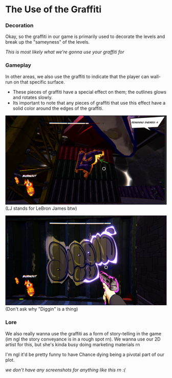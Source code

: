 
# The Use of the Graffiti

### Decoration

Okay, so the graffiti in our game is primarily used to decorate the levels and break up the "sameyness" of the levels.

*This is most likely what we're gonna use your graffiti for*

### Gameplay

In other areas, we also use the graffiti to indicate that the player can wall-run on that specific surface.

- These pieces of graffiti have a special effect on them; the outlines glows and rotates slowly.
- Its important to note that any pieces of graffiti that use this effect have a solid color around the edges of the graffiti.

![](<../_META/Attachments/Pasted image 20250407203025.png>)
(LJ stands for LeBron James btw)

![](<../_META/Attachments/Pasted image 20250407203301.png>)
(Don't ask why "Diggin" is a thing)

### Lore

We also really wanna use the graffiti as a form of story-telling in the game (im ngl the story conveyance is in a rough spot rn). We wanna use our 2D artist for this, but she's kinda busy doing marketing materials rn

I'm ngl it'd be pretty funny to have Chance dying being a pivotal part of our plot.

*we don't have any screenshots for anything like this rn :(*
